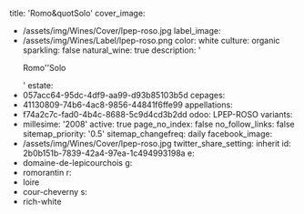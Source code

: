 title: 'Romo&quotSolo'
cover_image:
  - /assets/img/Wines/Cover/lpep-roso.jpg
label_image:
  - /assets/img/Wines/Label/lpep-roso.png
color: white
culture: organic
sparkling: false
natural_wine: true
description: '<p>Romo''Solo</p>'
estate:
  - 057acc64-95dc-4df9-aa99-d93b85103b5d
cepages:
  - 41130809-74b6-4ac8-9856-44841f6ffe99
appellations:
  - f74a2c7c-fad0-4b4c-8688-5c9d4cd3b2dd
odoo: LPEP-ROSO
variants:
  -
    millesime: '2008'
    active: true
page_no_index: false
no_follow_links: false
sitemap_priority: '0.5'
sitemap_changefreq: daily
facebook_image:
  - /assets/img/Wines/Cover/lpep-roso.jpg
twitter_share_setting: inherit
id: 2b0b151b-7839-42a4-97ea-1c494993198a
e:
  - domaine-de-lepicourchois
g:
  - romorantin
r:
  - loire
  - cour-cheverny
s:
  - rich-white
